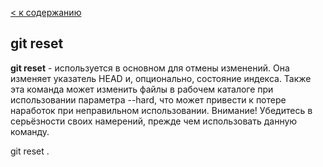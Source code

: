[< к содержанию](./readme.md)

## git reset

**git reset** - используется в основном для отмены изменений. Она изменяет указатель HEAD и, опционально, состояние индекса. Также эта команда может изменить файлы в рабочем каталоге при использовании параметра --hard, что может привести к потере наработок при неправильном использовании. Внимание! Убедитесь в серьёзности своих намерений, прежде чем использовать данную команду.

git reset . 